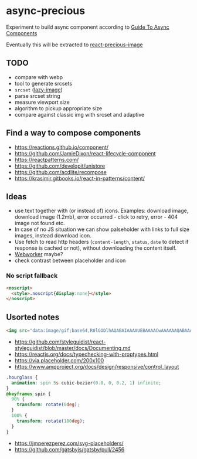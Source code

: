 # async-precious

Experiment to build async component according to [Guide To Async Components](https://github.com/stereobooster/guide-to-async-components)

Eventually this will be extracted to [react-precious-image](https://github.com/stereobooster/react-precious-image)

## TODO

* compare with webp
* tool to generate srcsets
* `srcset` ([lazy-image](https://meowni.ca/lazy-image/))
* parse srcset string
* measure viewport size
* algorithm to pickup appropriate size
* compare against classic img with srcset and adaptive

## Find a way to compose components

* https://reactions.github.io/component/
* https://github.com/JamieDixon/react-lifecycle-component
* https://reactpatterns.com/
* https://github.com/developit/unistore
* https://github.com/acdlite/recompose
* https://krasimir.gitbooks.io/react-in-patterns/content/

## Ideas

* use text together with (or instead of) icons. Examples: download image, download image (1.2mb), error occurred - click to retry, error - 404 image not found etc.
* In case of no JS situation we can show palseholder with links to full size images, instead download icon.
* Use fetch to read http headers (`content-length`, `status`, `date` to detect if response is cached or not), without downloading the content itself.
* [Webworker](https://aerotwist.com/blog/one-weird-trick/) maybe?
* check contrast between placeholder and icon

### No script fallback

```html
<noscript>
  <style>.noscript{display:none}</style>
</noscript>
```

## Usorted notes

```html
<img src="data:image/gif;base64,R0lGODlhAQABAIAAAAUEBAAAACwAAAAAAQABAAACAkQBADs=" />
```

* https://github.com/styleguidist/react-styleguidist/blob/master/docs/Documenting.md
* https://reactjs.org/docs/typechecking-with-proptypes.html
* https://via.placeholder.com/200x100
* https://www.ampproject.org/docs/design/responsive/control_layout

```css
.hourglass {
  animation: spin 5s cubic-bezier(0.8, 0, 0.2, 1) infinite;
}
@keyframes spin {
  90% {
    transform: rotate(0deg);
  }
  100% {
    transform: rotate(180deg);
  }
}
```

* https://jmperezperez.com/svg-placeholders/
* https://github.com/gatsbyjs/gatsby/pull/2456
